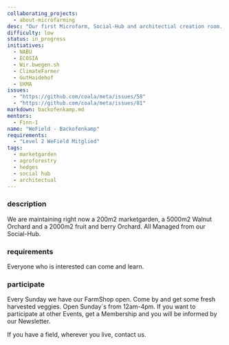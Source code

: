 ```yaml
---
collaborating_projects:
  - about-microfarming
desc: "Our first Microfarm, Social-Hub and architectial creation room. From here we started our mission to enable regenerative Microfarming for everybody."
difficulty: low
status: in_progress
initiatives:
  - NABU 
  - ECOSIA 
  - Wir.bwegen.sh
  - ClimateFarmer
  - GutHaidehof
  - UXMA
issues:
  - "https://github.com/coala/meta/issues/58"
  - "https://github.com/coala/meta/issues/81"
markdown: backofenkamp.md
mentors:
  - Finn-1
name: "WeField - Backofenkamp"
requirements:
  - "Level 2 WeField Mitglied"
tags:
  - marketgarden
  - agroforestry
  - hedges
  - social hub
  - architectual 
---
```


### description

We are maintaining right now a 200m2 marketgarden, a 5000m2 Walnut Orchard and a 2000m2 fruit and berry Orchard. All Managed from our Social-Hub.

### requirements

Everyone who is interested can come and learn.

### participate

Every Sunday we have our FarmShop open. Come by and get some fresh harvested veggies. 
Open Sunday´s from 12am-4pm.
If you want to participate at other Events, get a Membership and you will be informed by our Newsletter.

If you have a field, wherever you live, contact us.




